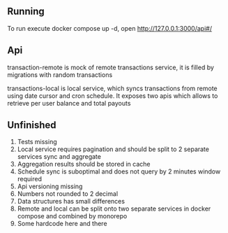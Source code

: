 ## Running
To run execute docker compose up -d, open http://127.0.0.1:3000/api#/

## Api
transaction-remote is mock of remote transactions service, it is filled by migrations with random transactions

transactions-local is local service, which syncs transactions from remote using date cursor and cron schedule. It exposes two apis which allows to retrieve per user balance and total payouts

## Unfinished
1. Tests missing
2. Local service requires pagination and should be split to 2 separate services sync and aggregate
3. Aggregation results should be stored in cache
4. Schedule sync is suboptimal and does not query by 2 minutes window required
5. Api versioning missing
6. Numbers not rounded to 2 decimal
7. Data structures has small differences
8. Remote and local can be split onto two separate services in docker compose and combined by monorepo
9. Some hardcode here and there
